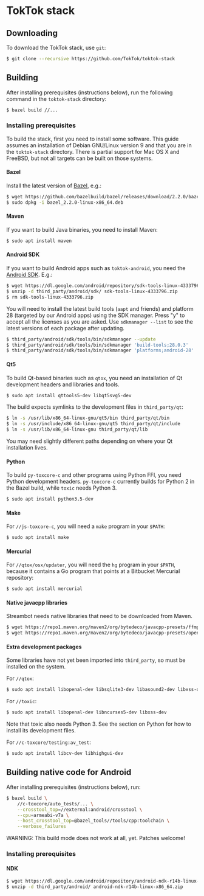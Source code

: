 # TokTok stack

## Downloading

To download the TokTok stack, use `git`:

```sh
$ git clone --recursive https://github.com/TokTok/toktok-stack
```

## Building

After installing prerequisites (instructions below), run the following command
in the `toktok-stack` directory:

```sh
$ bazel build //...
```

### Installing prerequisites

To build the stack, first you need to install some software. This guide
assumes an installation of Debian GNU/Linux version 9 and that you are in the
`toktok-stack` directory. There is partial support for Mac OS X and FreeBSD,
but not all targets can be built on those systems.

#### Bazel

Install the latest version of
[Bazel](https://github.com/bazelbuild/bazel/releases), e.g.:

```sh
$ wget https://github.com/bazelbuild/bazel/releases/download/2.2.0/bazel_2.2.0-linux-x86_64.deb
$ sudo dpkg -i bazel_2.2.0-linux-x86_64.deb
```

#### Maven

If you want to build Java binaries, you need to install Maven:

```sh
$ sudo apt install maven
```

#### Android SDK

If you want to build Android apps such as `toktok-android`, you need the
[Android SDK](https://developer.android.com/studio/index.html). E.g.:

```sh
$ wget https://dl.google.com/android/repository/sdk-tools-linux-4333796.zip
$ unzip -d third_party/android/sdk/ sdk-tools-linux-4333796.zip
$ rm sdk-tools-linux-4333796.zip
```

You will need to install the latest build tools (`aapt` and friends) and
platform 28 (targeted by our Android apps) using the SDK manager. Press "y"
to accept all the licenses as you are asked. Use `sdkmanager --list` to see
the latest versions of each package after updating.

```sh
$ third_party/android/sdk/tools/bin/sdkmanager --update
$ third_party/android/sdk/tools/bin/sdkmanager 'build-tools;28.0.3'
$ third_party/android/sdk/tools/bin/sdkmanager 'platforms;android-28'
```

#### Qt5

To build Qt-based binaries such as `qtox`, you need an installation of Qt
development headers and libraries and tools.

```sh
$ sudo apt install qttools5-dev libqt5svg5-dev
```

The build expects symlinks to the development files in `third_party/qt`:

```sh
$ ln -s /usr/lib/x86_64-linux-gnu/qt5/bin third_party/qt/bin
$ ln -s /usr/include/x86_64-linux-gnu/qt5 third_party/qt/include
$ ln -s /usr/lib/x86_64-linux-gnu third_party/qt/lib
```

You may need slightly different paths depending on where your Qt installation
lives.

#### Python

To build `py-toxcore-c` and other programs using Python FFI, you need Python
development headers. `py-toxcore-c` currently builds for Python 2 in the Bazel
build, while `toxic` needs Python 3.

```sh
$ sudo apt install python3.5-dev
```

#### Make

For `//js-toxcore-c`, you will need a `make` program in your `$PATH`:

```sh
$ sudo apt install make
```

#### Mercurial

For `//qtox/osx/updater`, you will need the `hg` program in your `$PATH`,
because it contains a Go program that points at a Bitbucket Mercurial
repository:

```sh
$ sudo apt install mercurial
```

#### Native javacpp libraries

Streambot needs native libraries that need to be downloaded from Maven.

```sh
$ wget https://repo1.maven.org/maven2/org/bytedeco/javacpp-presets/ffmpeg/3.4.1-1.4/ffmpeg-3.4.1-1.4-linux-x86_64.jar -O third_party/javacpp/ffmpeg/jar/ffmpeg-3.4.1-1.4-linux-x86_64.jar
$ wget https://repo1.maven.org/maven2/org/bytedeco/javacpp-presets/opencv/3.4.0-1.4/opencv-3.4.0-1.4-linux-x86_64.jar -O third_party/javacpp/opencv/jar/opencv-3.4.0-1.4-linux-x86_64.jar
```

#### Extra development packages

Some libraries have not yet been imported into `third_party`, so must be
installed on the system.

For `//qtox`:
```sh
$ sudo apt install libopenal-dev libsqlite3-dev libasound2-dev libxss-dev
```

For `//toxic`:
```sh
$ sudo apt install libopenal-dev libncurses5-dev libxss-dev
```

Note that toxic also needs Python 3. See the section on Python for how to
install its development files.

For `//c-toxcore/testing:av_test`:
```sh
$ sudo apt install libcv-dev libhighgui-dev
```

## Building native code for Android

After installing prerequisites (instructions below), run:

```sh
$ bazel build \
    //c-toxcore/auto_tests/... \
    --crosstool_top=//external:android/crosstool \
    --cpu=armeabi-v7a \
    --host_crosstool_top=@bazel_tools//tools/cpp:toolchain \
    --verbose_failures
```

WARNING: This build mode does not work at all, yet. Patches welcome!

### Installing prerequisites

#### NDK

```sh
$ wget https://dl.google.com/android/repository/android-ndk-r14b-linux-x86_64.zip
$ unzip -d third_party/android/ android-ndk-r14b-linux-x86_64.zip
```
